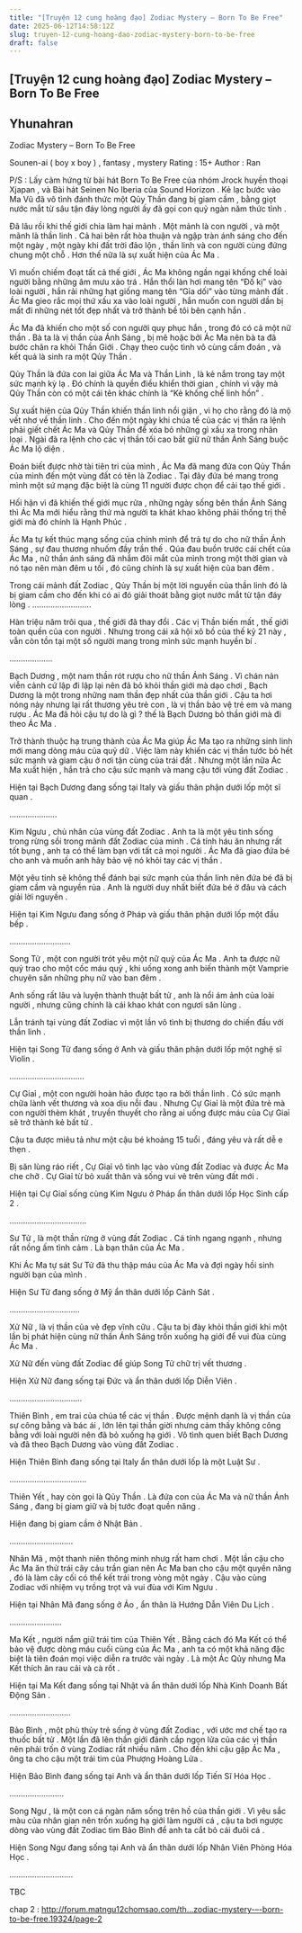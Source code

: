 ```yaml
---
title: "[Truyện 12 cung hoàng đạo] Zodiac Mystery – Born To Be Free"
date: 2025-06-12T14:58:12Z
slug: truyen-12-cung-hoang-dao-zodiac-mystery-born-to-be-free
draft: false
---
```


## [Truyện 12 cung hoàng đạo] Zodiac Mystery – Born To Be Free

## Yhunahran

Zodiac Mystery – Born To Be Free
 
 
Sounen-ai ( boy x boy ) , fantasy , mystery
Rating : 15+
Author : Ran
 
P/S : Lấy cảm hứng từ bài hát Born To Be Free của nhóm Jrock huyền thoại Xjapan , và Bài hát Seinen No Iberia của Sound Horizon .
Kẻ lạc bước vào Ma Vũ đã vô tình đánh thức một Qủy Thần đang bị giam cầm , bằng giọt nước mắt từ sâu tận đáy lòng người ấy đã gọi con quỷ ngàn năm thức tỉnh .
 
Đã lâu rồi khi thế giới chia làm hai mảnh . Một mảnh là con người , và một mãnh là thần linh . Cả hai bên rất hòa thuận và ngập tràn ánh sáng cho đến một ngày , một ngày khi đất trời đảo lộn , thần linh và con người cùng đứng chung một chỗ . Hơn thế nữa là sự xuất hiện của Ác Ma .
 
Vì muốn chiếm đoạt tất cả thế giới , Ác Ma không ngần ngại khống chế loài người bằng những âm mưu xảo trá . Hắn thổi làn hơi mang tên “Đố kị” vào loài người , hắn rải những hạt giống mang tên “Gỉa dối” vào từng mảnh đất . Ác Ma gieo rắc mọi thứ xấu xa vào loài người , hắn muốn con người dần bị mất đi những nét tốt đẹp nhất và trở thành bề tôi bên cạnh hắn .
 
Ác Ma đã khiến cho một số con người quy phục hắn , trong đó có cả một nữ thần . Bà ta là vị thần của Ánh Sáng , bị mê hoặc bởi Ác Ma nên bà ta đã bước chân ra khỏi Thần Giới . Chạy theo cuộc tình vô cùng cấm đoán , và kết quả là sinh ra một Qủy Thần .
 
Qủy Thần là đứa con lai giữa Ác Ma và Thần Linh , là kẻ nắm trong tay một sức mạnh kỳ lạ . Đó chính là quyền điều khiển thời gian , chính vì vậy mà Qủy Thần còn có một cái tên khác chính là “Kẻ khống chế linh hồn” .
 
Sự xuất hiện của Qủy Thần khiến thần linh nổi giận , vì họ cho rằng đó là mộ vết nhơ về thần linh . Cho đến một ngày khi chúa tể của các vị thần ra lệnh phải giết chết Ác Ma và Qủy Thần để xóa bỏ những gì xấu xa trong nhân loại . Ngài đã ra lệnh cho các vị thần tối cao bắt giữ nữ thần Ánh Sáng buộc Ác Ma lộ diện .
 
Đoán biết được nhờ tài tiên tri của mình , Ác Ma đã mang đứa con Qủy Thần của mình đến một vùng đất có tên là Zodiac . Tại đây đứa bé mang trong mình một sứ mạng đặc biệt là cùng 11 người được chọn để cải tạo thế giới .
 
Hối hận vì đã khiến thế giới mục rửa , những ngày sống bên thần Ánh Sáng thì Ác Ma mới hiểu rằng thứ mà người ta khát khao không phải thống trị thế giới mà đó chính là Hạnh Phúc .
 
Ác Ma tự kết thúc mạng sống của chính mình để trả tự do cho nữ thần Ánh Sáng , sự đau thương nhuốm đầy trần thế . Qúa đau buồn trước cái chết của Ác Ma , nữ thần ánh sáng đã nhắm đôi mắt của mình trong một thời gian và nó tạo nên màn đêm u tối , đó cũng chính là sự xuất hiện của ban đêm .
 
Trong cái mảnh đất Zodiac , Qủy Thần bị một lời nguyền của thần linh đó là bị giam cầm cho đến khi có ai đó giải thoát bằng giọt nước mắt từ tận đáy lòng .
……………………..
 
Hàn triệu năm trôi qua , thế giới đã thay đổi . Các vị Thần biến mất , thế giới toàn quền của con người . Nhưng trong cái xã hội xô bồ của thế kỷ 21 này , vẫn còn tồn tại một số người mang trong mình sức mạnh huyền bí .
 
……………….
 
Bạch Dương , một nam thần rót rượu cho nữ thần Ánh Sáng . Vì chán nản viễn cảnh cứ lập đi lập lại nên đã bỏ khỏi thần giới mà dạo chơi , Bạch Dương là một trong những nam thần đẹp nhất của thần giới . Cậu ta hơi nóng nảy nhưng lại rất thương yêu trẻ con , là vị thần bảo vệ trẻ em và mang rượu . Ác Ma đã hỏi cậu tự do là gì ? thế là Bạch Dương bỏ thần giới mà đi theo Ác Ma .
 
Trở thành thuộc hạ trung thành của Ác Ma giúp Ác Ma tạo ra những sinh linh mới mang dòng máu của quỷ dữ . Việc làm này khiến các vị thần tước bỏ hết sức mạnh và giam cậu ở nơi tận cùng của trái đất . Nhưng một lần nữa Ác Ma xuất hiện , hắn trả cho cậu sức mạnh và mang cậu tới vùng đất Zodiac .
 
Hiện tại Bạch Dương đang sống tại Italy và giấu thân phận dưới lốp một sĩ quan .

 
…………………
 
 
Kim Ngưu , chủ nhân của vùng đất Zodiac . Anh ta là một yêu tinh sống trong rừng sồi trong mãnh đất Zodiac của mình . Cá tính háu ăn nhưng rất tốt bụng , anh ta có thể làm bạn với tất cả mọi người . Ác Ma đã giao đứa bé cho anh và muốn anh hãy bảo vệ nó khỏi tay các vị thần . 
 
Một yêu tinh sẽ không thể đánh bại sức mạnh của thần linh nên đứa bé đã bị giam cầm và nguyền rủa . Anh là người duy nhất biết đứa bé ở đâu và cách giải lời nguyền .
 
Hiện tại Kim Ngưu đang sống ở Pháp và giấu thân phận dưới lốp một đầu bếp . 

………………………
 
Song Tử , một con người trót yêu một nữ quỷ của Ác Ma . Anh ta được nữ quỷ trao cho một cốc máu quỷ , khi uống xong anh biến thành một Vamprie chuyên săn những phụ nữ vào ban đêm .
 
Anh sống rất lâu và luyện thành thuật bất tử , anh là nổi ám ảnh của loài người , nhưng cũng chính là cái khao khát con ngươi săn lùng .
 
Lẫn tránh tại vùng đất Zodiac vì một lần vô tình bị thương do chiến đấu với thần linh .
 
Hiện tại Song Tử đang sống ở Anh và giấu thân phận dưới lốp một nghệ sĩ Violin .

……………………………
 
Cự Giaỉ , một con người hoàn hảo được tạo ra bởi thần linh . Có sức mạnh chữa lành vết thương và xoa dịu nỗi đau . Nhưng Cự Giaỉ là một đứa trẻ mà con người thèm khát , truyền thuyết cho rằng ai uống được máu của Cự Giaỉ sẽ trở thành kẻ bất tử .
 
Cậu ta được miêu tả như một cậu bé khoảng 15 tuổi , đáng yêu và rất dễ e thẹn .
 
Bị săn lùng ráo riết , Cự Giaỉ vô tình lạc vào vùng đất Zodiac và được Ác Ma che chỡ . Cự Giaỉ từ bỏ xuất thân và sống vui vẻ trên vùng đất mới .
 
Hiện tại Cự Giaỉ sống cùng Kim Ngưu ở Pháp ẩn thân dưới lốp Học Sinh cấp 2 .

…………………………….
 
Sư Tử , là một thần rừng ở vùng đất Zodiac . Cá tính ngang ngạnh , nhưng rất nồng ấm tình cảm . Là bạn thân của Ác Ma .
 
Khi Ác Ma tự sát Sư Tử đã thu thập máu của Ác Ma và đợi ngày hồi sinh người bạn của mình .
 
Hiện Sư Tử đang sống ở Mỹ ẩn thân dưới lốp Cảnh Sát .

………………………….
 
Xử Nữ , là vị thần của vẻ đẹp vĩnh cữu . Cậu ta bị đày khỏi thần giới khi một lần bị phát hiện cùng nữ thần Ánh Sáng trốn xuống hạ giới để vui đùa cùng Ác Ma .
 
Xử Nữ đến vùng đất Zodiac để giúp Song Tử chữ trị vết thương .
 
Hiện Xử Nữ đang sống tại Đức và ẩn thân dưới lốp Diễn Viên .

…………………………..
 
Thiên Bình , em trai của chúa tể các vị thần . Được mệnh danh là vị thần của sự công bằng và bác ái , lớn lên tại thần giời nhưng cảm thấy không công bằng với loài người nên đã bỏ xuống hạ giới . Vô tình quen biết Bạch Dương và đã theo Bạch Dương vào vùng đất Zodiac .
 
Hiện Thiên Bình đang sống tại Italy ẩn thân dưới lốp là một Luật Sư .

…………………………….
 
Thiên Yết , hay còn gọi là Qủy Thần . Là đứa con của Ác Ma và nữ thần Ánh Sáng , đang bị giam giữ và bị tước đoạt quền năng .
 
Hiện đang bị giam cầm ở Nhật Bản .

……………………….
 
Nhân Mã , một thanh niên thông minh nhưg rất ham chơi . Một lần cậu cho Ác Ma ăn thử trái cây cảu trần gian nên Ác Ma ban cho cậu một quyền năng , đó là làm cây cối có thể kết trái trong vòng một ngày . Cậu vào cùng Zodiac với nhiệm vụ trồng trọt và vui đùa với Kim Ngưu .
 
Hiện tại Nhân Mã đang sống ở Áo , ẩn thân là Hướng Dẫn Viên Du Lịch .

…………………..
 
Ma Kết , người nắm giữ trái tim của Thiên Yết . Bằng cách đó Ma Kết có thể bảo vệ được dòng máu cuối cùng của Ác Ma , anh ta có một khả năng đặc biệt là tiên đoán mọi việc diễn ra trước vài ngày . Là một Ác Qủy nhưng Ma Kết thích ăn rau cải và cà rốt .
 
Hiện tại Ma Kết đang sống tại Nhật và ẩn thân dưới lốp Nhà Kinh Doanh Bất Động Sản .

………………………
 
Bảo Bình , một phù thủy trẻ sống ở vùng đất Zodiac , với ước mơ chế tạo ra thuốc bất tử . Một lần đã lên thần giới đánh cắp ngọn lửa của các vị thần nên phải trốn ở vùng Zodiac rất nhiều năm . Cho đến khi cậu gặp Ác Ma , ông ta cho cậu một trái tim của Phượng Hoàng Lửa . 
 
Hiện Bảo Bình đang sống tại Anh và ẩn thân dưới lốp Tiến Sĩ Hóa Học .

 
……………………
 
Song Ngư , là một con cá ngàn năm sống trên hồ của thần giới . Vì yêu sắc màu của nhân gian nên trốn xuống hạ giới làm người cá , cậu ta bơi ngược dòng vào vùng đất Zodiac tìm Bảo Bình để anh ta cắt bỏ cái đuôi cá . 
 
Hiện Song Ngư đang sống tại Anh và ẩn thân dưới lốp Nhân Viên Phòng Hóa Học . 

……………………….
 
TBC
 
   chap 2 : http://forum.matngu12chomsao.com/th...zodiac-mystery-–-born-to-be-free.19324/page-2